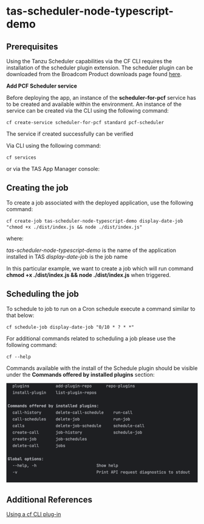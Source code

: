 # tas-scheduler-node-typescript-demo

## Prerequisites

Using the Tanzu Scheduler capabilities via the CF CLI requires the installation of the scheduler plugin extension.
The scheduler plugin can be downloaded from the Broadcom Product downloads page found [here](https://support.broadcom.com/group/ecx/productdownloads?subfamily=Scheduler).

**Add PCF Scheduler service**

Before deploying the app, an instance of the **scheduler-for-pcf** service has to be created and available within the environment. An instance of the service can
be created via the CLI using the following command:

```
cf create-service scheduler-for-pcf standard pcf-scheduler
```

The service if created successfully can be verified

Via CLI using the following command:

```
cf services
```

or via the TAS App Manager console:



## Creating the job

To create a job associated with the deployed application, use the following command:

```
cf create-job tas-scheduler-node-typescript-demo display-date-job "chmod +x ./dist/index.js && node ./dist/index.js"
```
where:

_tas-scheduler-node-typescript-demo_ is the name of the application installed in TAS
_display-date-job_ is the job name

In this particular example,  we want to create a job which will run command **chmod +x ./dist/index.js && node ./dist/index.js** when triggered.

## Scheduling the job

To schedule to job to run on a Cron schedule execute a command similar to that below:

```
cf schedule-job display-date-job "0/10 * ? * *"
```

For additional commands related to scheduling a job please use the following command:

```
cf --help
```

Commands available with the install of the Schedule plugin should be visible under the **Commands offered by installed plugins** section:

![CF Scheduler Plugin Available Commands](./docs/cf-scheduler-plugin-available-commands.png)


## Additional References

[Using a cf CLI plug-in](https://docs.cloudfoundry.org/cf-cli/use-cli-plugins.html)